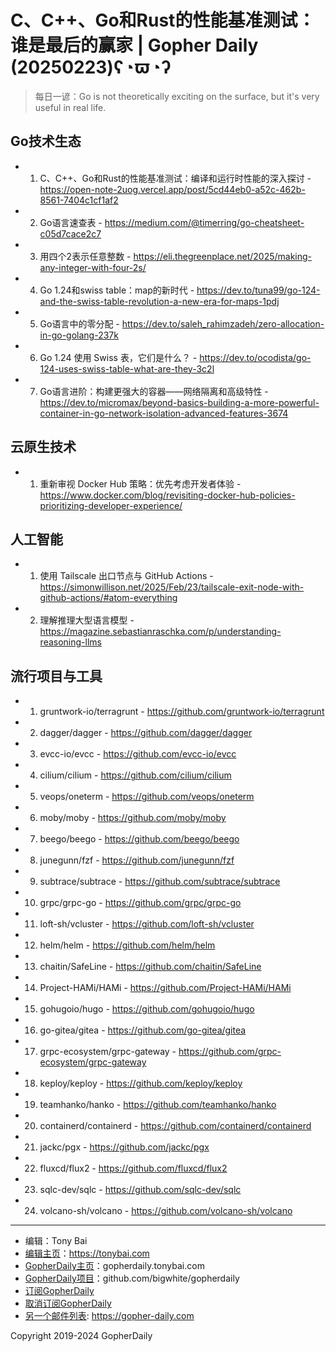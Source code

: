 # C、C++、Go和Rust的性能基准测试：谁是最后的赢家 | Gopher Daily (20250223)ʕ◔ϖ◔ʔ

>每日一谚：Go is not theoretically exciting on the surface, but it&#39;s very useful in real life.

## Go技术生态


- 1. C、C++、Go和Rust的性能基准测试：编译和运行时性能的深入探讨 - https://open-note-2uog.vercel.app/post/5cd44eb0-a52c-462b-8561-7404c1cf1af2

- 2. Go语言速查表 - https://medium.com/@timerring/go-cheatsheet-c05d7cace2c7

- 3. 用四个2表示任意整数 - https://eli.thegreenplace.net/2025/making-any-integer-with-four-2s/

- 4. Go 1.24和swiss table：map的新时代 - https://dev.to/tuna99/go-124-and-the-swiss-table-revolution-a-new-era-for-maps-1pdj

- 5. Go语言中的零分配 - https://dev.to/saleh_rahimzadeh/zero-allocation-in-go-golang-237k

- 6. Go 1.24 使用 Swiss 表，它们是什么？ - https://dev.to/ocodista/go-124-uses-swiss-table-what-are-they-3c2l

- 7. Go语言进阶：构建更强大的容器——网络隔离和高级特性 - https://dev.to/micromax/beyond-basics-building-a-more-powerful-container-in-go-network-isolation-advanced-features-3674


## 云原生技术


- 1. 重新审视 Docker Hub 策略：优先考虑开发者体验 - https://www.docker.com/blog/revisiting-docker-hub-policies-prioritizing-developer-experience/


## 人工智能


- 1. 使用 Tailscale 出口节点与 GitHub Actions - https://simonwillison.net/2025/Feb/23/tailscale-exit-node-with-github-actions/#atom-everything

- 2. 理解推理大型语言模型 - https://magazine.sebastianraschka.com/p/understanding-reasoning-llms


## 流行项目与工具


- 1. gruntwork-io/terragrunt - https://github.com/gruntwork-io/terragrunt

- 2. dagger/dagger - https://github.com/dagger/dagger

- 3. evcc-io/evcc - https://github.com/evcc-io/evcc

- 4. cilium/cilium - https://github.com/cilium/cilium

- 5. veops/oneterm - https://github.com/veops/oneterm

- 6. moby/moby - https://github.com/moby/moby

- 7. beego/beego - https://github.com/beego/beego

- 8. junegunn/fzf - https://github.com/junegunn/fzf

- 9. subtrace/subtrace - https://github.com/subtrace/subtrace

- 10. grpc/grpc-go - https://github.com/grpc/grpc-go

- 11. loft-sh/vcluster - https://github.com/loft-sh/vcluster

- 12. helm/helm - https://github.com/helm/helm

- 13. chaitin/SafeLine - https://github.com/chaitin/SafeLine

- 14. Project-HAMi/HAMi - https://github.com/Project-HAMi/HAMi

- 15. gohugoio/hugo - https://github.com/gohugoio/hugo

- 16. go-gitea/gitea - https://github.com/go-gitea/gitea

- 17. grpc-ecosystem/grpc-gateway - https://github.com/grpc-ecosystem/grpc-gateway

- 18. keploy/keploy - https://github.com/keploy/keploy

- 19. teamhanko/hanko - https://github.com/teamhanko/hanko

- 20. containerd/containerd - https://github.com/containerd/containerd

- 21. jackc/pgx - https://github.com/jackc/pgx

- 22. fluxcd/flux2 - https://github.com/fluxcd/flux2

- 23. sqlc-dev/sqlc - https://github.com/sqlc-dev/sqlc

- 24. volcano-sh/volcano - https://github.com/volcano-sh/volcano


----

- 编辑：Tony Bai
- [编辑主页](https://tonybai.com)：https://tonybai.com
- [GopherDaily主页](https://gopherdaily.tonybai.com)：gopherdaily.tonybai.com
- [GopherDaily项目](https://github.com/bigwhite/gopherdaily)：github.com/bigwhite/gopherdaily
- [订阅GopherDaily](https://gopherdaily.tonybai.com/subscribe)
- [取消订阅GopherDaily](https://gopherdaily.tonybai.com/unsubscribe)
- [另一个邮件列表](https://gopher-daily.com): https://gopher-daily.com

Copyright 2019-2024 GopherDaily
